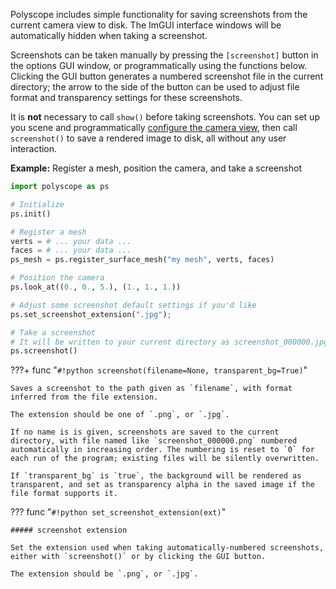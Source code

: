 Polyscope includes simple functionality for saving screenshots from the current camera view to disk. The ImGUI interface windows will be automatically hidden when taking a screenshot.

Screenshots can be taken manually by pressing the `[screenshot]` button in the options GUI window, or programmatically using the functions below. Clicking the GUI button generates a numbered screenshot file in the current directory; the arrow to the side of the button can be used to adjust file format and transparency settings for these screenshots.

It is **not** necessary to call `show()` before taking screenshots. You can set up you scene and programmatically [configure the camera view](/basics/camera_controls), then call `screenshot()` to save a rendered image to disk, all without any user interaction.

**Example:** Register a mesh, position the camera, and take a screenshot
```python
import polyscope as ps

# Initialize
ps.init()

# Register a mesh
verts = # ... your data ...
faces = # ... your data ...
ps_mesh = ps.register_surface_mesh("my mesh", verts, faces)

# Position the camera
ps.look_at((0., 0., 5.), (1., 1., 1.))

# Adjust some screenshot default settings if you'd like
ps.set_screenshot_extension(".jpg");

# Take a screenshot
# It will be written to your current directory as screenshot_000000.jpg, etc
ps.screenshot()
```

???+ func "`#!python screenshot(filename=None, transparent_bg=True)`"

    Saves a screenshot to the path given as `filename`, with format inferred from the file extension. 

    The extension should be one of `.png`, or `.jpg`.
    
    If no name is is given, screenshots are saved to the current directory, with file named like `screenshot_000000.png` numbered automatically in increasing order. The numbering is reset to `0` for each run of the program; existing files will be silently overwritten.

    If `transparent_bg` is `true`, the background will be rendered as transparent, and set as transparency alpha in the saved image if the file format supports it.


??? func "`#!python set_screenshot_extension(ext)`"
    
    ##### screenshot extension

    Set the extension used when taking automatically-numbered screenshots, either with `screenshot()` or by clicking the GUI button.

    The extension should be `.png`, or `.jpg`.
